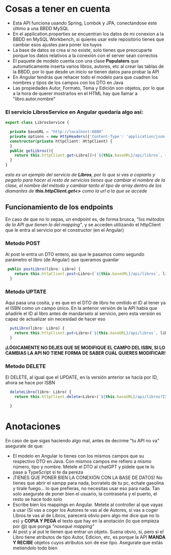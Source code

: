 # Cosas a tener en cuenta
- Esta API funciona usando Spring, Lombok y JPA, conectandose este último a una BBDD MySQL
- En el application.properties se encuentran los datos de mi conexion a la BBDD en MySQL Workbench, si quieres usar este repositorio tienes que cambiar esos ajustes para poner los tuyos
- La base de datos se crea si no existe, solo tienes que preocuparte porque los datos relativos a la conexión con el server sean correctos
- El paquete de modelo cuenta con una clase **Populaters** que automaticamente inserta varios libros, autores, etc al crear las tablas de la BBDD, por lo que desde un inicio se tienen datos para probar la API
- En Angular tendrás que rehacer todo el modelo para que cuadren los nombres y tipos de los campos con los DTO en Java
- Las propiedades Autor, Formato, Tema y Edición son objetos, por lo que a la hora de querer mostrarlos en el HTML hay que llamar a "libro.autor.nombre"

### El servicio **LibrosService** en Angular quedaría algo así:
```typescript
export class LibrosService {

  private baseURL = "http://localhost:8080"
  private options = new HttpHeaders({'Content-Type': 'application/json'});
  constructor(private httpClient: HttpClient) {
  }
  public getLibros(){
    return this.httpClient.get<Libro[]>(`${this.baseURL}/api/libros`, {headers: this.options});
  }
}
```
*esto es un ejemplo del servicio de **Libros**, por lo que si vas a copiarlo y pegarlo para hacer el resto de servicios tienes que cambiar el nombre de la clase, el nombre del método y cambiar tanto el tipo de array dentro de los diamantes de **this.httpClient.get<>** como la url a la que se accede*

## Funcionamiento de los endpoints
En caso de que no lo sepas, un endpoint es, de forma brusca, *"los métodos de la API que tienen lo del mapping"*, y se acceden utilizando el httpClient que le entra al servicio por el constructor (en el Angular)

### Metodo POST
Al post le entra un DTO entero, asi que le pasamos como segundo parámetro el libro (de Angular) que queramos guardar
```typescript
 public postLibro(libro: Libro) {
    return this.httpClient.post<Libro>(`${this.baseURL}/api/libros`, libro, {headers: this.options});
  }
```

### Metodo UPTATE
Aqui pasa una cosita, y es que en el DTO de libro he omitido el ID al tener ya el ISBN como un campo único. En la anterior versión de la API habia que añadirle el ID al libro antes de mandarselo al servicio, pero esta versión es capaz de actualizar sin necesidad de hacer eso
```typescript
  putLibro(libro: Libro) {
    return this.httpClient.put<Libro>(`${this.baseURL}/api/libros`, libro, {headers: this.options});
  }
```
**¡LÓGICAMENTE NO DEJES QUE SE MODIFIQUE EL CAMPO DEL ISBN, SI LO CAMBIAS LA API NO TIENE FORMA DE SABER CUÁL QUIERES MODIFICAR!**

### Metodo DELETE
El DELETE, al igual que el UPDATE, en la versión anterior se hacía por ID, ahora se hace por ISBN
```typescript
  deleteLibro(libro: Libro) {
    return this.httpClient.delete<Libro>(`${this.baseURL}/api/libros?ISBN=${libro.ISBN}`, {headers: this.options});

  }
```

# Anotaciones
En caso de que sigas haciendo algo mal, antes de decirme "tu API no va" asegurate de que:
- El modelo en Angular lo tienes con los mismos campos que su respectivo DTO en Java. Con mismos campos me refiero a mismo número, tipo y nombre. Metele el DTO al chatGPT y pidele que te lo pase a TypeScript si te da pereza
- ¡TIENES QUE PONER BIEN LA CONEXIÓN CON LA BASE DE DATOS! No tienes que abrir el xampp para nada, borratelo de tu pc, echale gasolina y tirale fuego... lo que prefieras, no necesitas usar eso para nada. Tan solo asegurate de poner bien el usuario, la contraseña y el puerto, el resto se hace todo solo
- Escribe bien los mappings en Angular. Metete al controller al que vayas a usar (Si vas a coger los Autores te vas al de Autores, si vas a coger Libros te vas al de Libros, parecerá obvio pero algo me dice que no lo es) y **COPIA Y PEGA** el texto que hay en la anotación (lo que empieza por @) que ponga *"nosequé mapping"*
- Al post y al put le tienen que entrar un objeto. Suena obvio, si, pero si el Libro tiene atributos de tipo Autor, Edicion, etc, es porque la API **MANDA Y RECIBE** objetos cuyos atributos son de ese tipo. Asegurate que estás metiendolo todo bien
